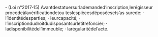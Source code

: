 ‐ (Loi n°2017‐15) Avantdestatuersurlademanded’inscription,lerégisseur procèdeàlavérificationdetou teslespiècesdéposéesets’as surede:
· l’identitédesparties;
· leurcapacité;
· l’inscriptiondudroitdudisposantsurletitrefoncier;
· ladisponibilitédel’immeuble;
· larégularitédel’acte.